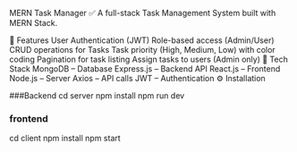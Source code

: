 MERN Task Manager ✅
A full-stack Task Management System built with MERN Stack.

🔹 Features
User Authentication (JWT)
Role-based access (Admin/User)
CRUD operations for Tasks
Task priority (High, Medium, Low) with color coding
Pagination for task listing
Assign tasks to users (Admin only)
🔧 Tech Stack
MongoDB – Database
Express.js – Backend API
React.js – Frontend
Node.js – Server
Axios – API calls
JWT – Authentication
⚙️ Installation

###Backend
cd server
npm install
npm run dev

### frontend
cd client
npm install
npm start
